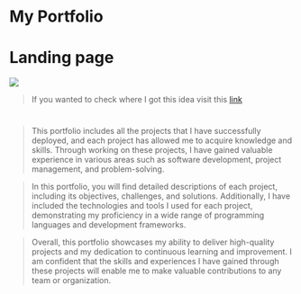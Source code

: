 # My Portfolio

# Landing page
![](https://media.giphy.com/media/v1.Y2lkPTc5MGI3NjExMDc1ZDM5MDRlODE3NjU1YTQ5NDc1NGIwMmJmNTZkMWQ2YTI0OWVlNSZjdD1n/wH1laFoPu7GDpSlhy0/giphy.gif)


> If you wanted to check where I got this idea visit this [link](https://github.com/mayankagarwal09/dev-portfolio)
#
> This portfolio includes all the projects that I have successfully deployed, and each project has allowed me to acquire knowledge and skills. Through working on these projects, I have gained valuable experience in various areas such as software development, project management, and problem-solving.

> In this portfolio, you will find detailed descriptions of each project, including its objectives, challenges, and solutions. Additionally, I have included the technologies and tools I used for each project, demonstrating my proficiency in a wide range of programming languages and development frameworks.

> Overall, this portfolio showcases my ability to deliver high-quality projects and my dedication to continuous learning and improvement. I am confident that the skills and experiences I have gained through these projects will enable me to make valuable contributions to any team or organization.

